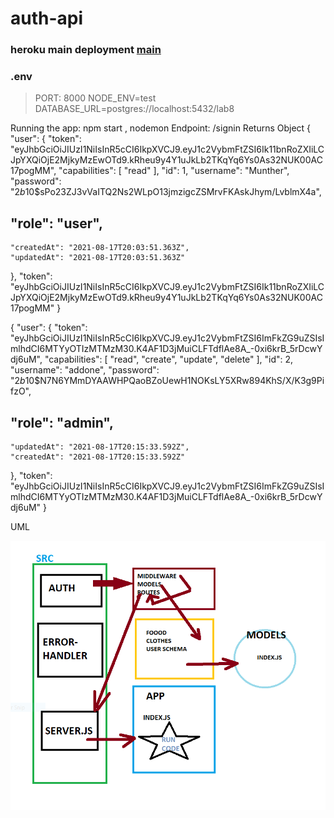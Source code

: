 # auth-api




### heroku main deployment [main](https://auth-api-munther.herokuapp.com/)

### .env
> PORT: 8000 NODE_ENV=test DATABASE_URL=postgres://localhost:5432/lab8

Running the app:
npm start , nodemon
Endpoint: /signin
Returns Object
{
  "user": {
    "token": "eyJhbGciOiJIUzI1NiIsInR5cCI6IkpXVCJ9.eyJ1c2VybmFtZSI6Ik11bnRoZXIiLCJpYXQiOjE2MjkyMzEwOTd9.kRheu9y4Y1uJkLb2TKqYq6Ys0As32NUK00AC17pogMM",
    "capabilities": [
    "read"
    ],
    "id": 1,
    "username": "Munther",
    "password": "$2b$10$sPo23ZJ3vVaITQ2Ns2WLpO13jmzigcZSMrvFKAskJhym/LvblmX4a",
   ## "role": "user",
    "createdAt": "2021-08-17T20:03:51.363Z",
    "updatedAt": "2021-08-17T20:03:51.363Z"
  },
  "token": "eyJhbGciOiJIUzI1NiIsInR5cCI6IkpXVCJ9.eyJ1c2VybmFtZSI6Ik11bnRoZXIiLCJpYXQiOjE2MjkyMzEwOTd9.kRheu9y4Y1uJkLb2TKqYq6Ys0As32NUK00AC17pogMM"
}


{
  "user": {
    "token": "eyJhbGciOiJIUzI1NiIsInR5cCI6IkpXVCJ9.eyJ1c2VybmFtZSI6ImFkZG9uZSIsImlhdCI6MTYyOTIzMTMzM30.K4AF1D3jMuiCLFTdflAe8A_-0xi6krB_5rDcwYdj6uM",
    "capabilities": [
      "read",
      "create",
      "update",
      "delete"
    ],
    "id": 2,
    "username": "addone",
    "password": "$2b$10$N7N6YMmDYAAWHPQaoBZoUewH1NOKsLY5XRw894KhS/X/K3g9PifzO",
   ## "role": "admin",
    "updatedAt": "2021-08-17T20:15:33.592Z",
    "createdAt": "2021-08-17T20:15:33.592Z"
  },
  "token": "eyJhbGciOiJIUzI1NiIsInR5cCI6IkpXVCJ9.eyJ1c2VybmFtZSI6ImFkZG9uZSIsImlhdCI6MTYyOTIzMTMzM30.K4AF1D3jMuiCLFTdflAe8A_-0xi6krB_5rDcwYdj6uM"
}

UML

![README](Capture.PNG)
